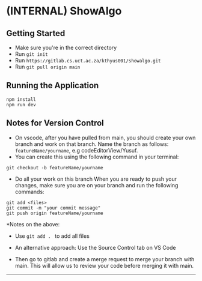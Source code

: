 # (INTERNAL) ShowAlgo

## Getting Started

- Make sure you're in the correct directory
- Run ```git init```
- Run ```https://gitlab.cs.uct.ac.za/kthyus001/showalgo.git```
- Run ```git pull origin main```

## Running the Application

```
npm install
npm run dev
```

## Notes for Version Control
- On vscode, after you have pulled from main, you should create your own branch and work on that branch.
Name the branch as follows: ```featureName/yourname```, e.g codeEditorView/Yusuf. 
- You can create this using the following command in your terminal: 
```
git checkout -b featureName/yourname
```
- Do all your work on this branch
When you are ready to push your changes, make sure you are on your branch and run the following commands:

```
git add <files>
git commit -m "your commit message"
git push origin featureName/yourname
```

*Notes on the above:
- Use ```git add . ``` to add all files
- An alternative approach: Use the Source Control tab on VS Code

- Then go to gitlab and create a merge request to merge your branch with main. This will allow us to review your code before merging it with main.

***

